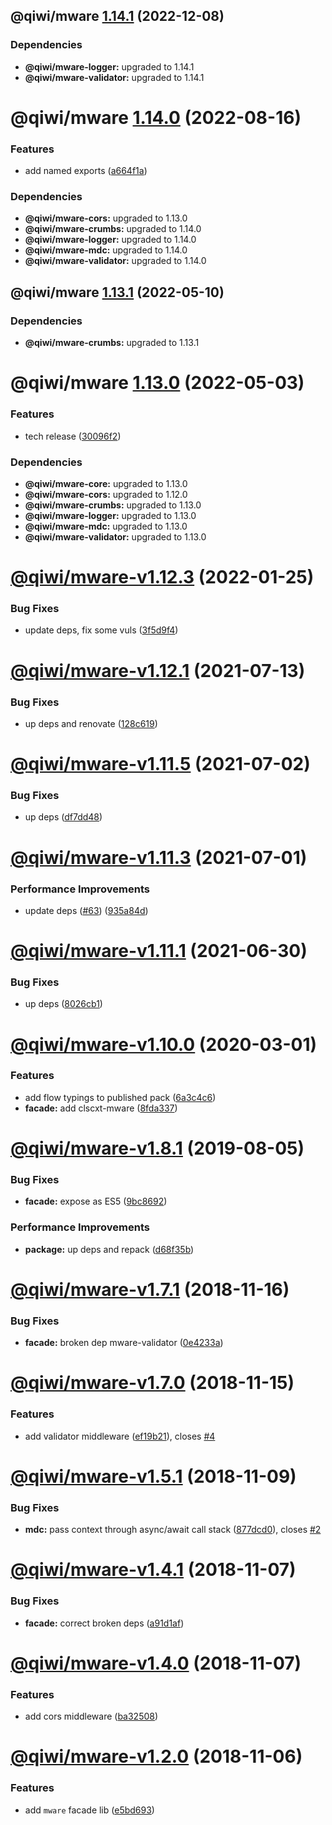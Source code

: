 ## @qiwi/mware [1.14.1](https://github.com/qiwi/mware/compare/@qiwi/mware@1.14.0...@qiwi/mware@1.14.1) (2022-12-08)





### Dependencies

* **@qiwi/mware-logger:** upgraded to 1.14.1
* **@qiwi/mware-validator:** upgraded to 1.14.1

# @qiwi/mware [1.14.0](https://github.com/qiwi/mware/compare/@qiwi/mware@1.13.1...@qiwi/mware@1.14.0) (2022-08-16)


### Features

* add named exports ([a664f1a](https://github.com/qiwi/mware/commit/a664f1a128541893d9107dd23965b65318e043dc))





### Dependencies

* **@qiwi/mware-cors:** upgraded to 1.13.0
* **@qiwi/mware-crumbs:** upgraded to 1.14.0
* **@qiwi/mware-logger:** upgraded to 1.14.0
* **@qiwi/mware-mdc:** upgraded to 1.14.0
* **@qiwi/mware-validator:** upgraded to 1.14.0

## @qiwi/mware [1.13.1](https://github.com/qiwi/mware/compare/@qiwi/mware@1.13.0...@qiwi/mware@1.13.1) (2022-05-10)





### Dependencies

* **@qiwi/mware-crumbs:** upgraded to 1.13.1

# @qiwi/mware [1.13.0](https://github.com/qiwi/mware/compare/@qiwi/mware@1.12.3...@qiwi/mware@1.13.0) (2022-05-03)


### Features

* tech release ([30096f2](https://github.com/qiwi/mware/commit/30096f294a85a599d1910b017c84b99803965f98))





### Dependencies

* **@qiwi/mware-core:** upgraded to 1.13.0
* **@qiwi/mware-cors:** upgraded to 1.12.0
* **@qiwi/mware-crumbs:** upgraded to 1.13.0
* **@qiwi/mware-logger:** upgraded to 1.13.0
* **@qiwi/mware-mdc:** upgraded to 1.13.0
* **@qiwi/mware-validator:** upgraded to 1.13.0

# [@qiwi/mware-v1.12.3](https://github.com/qiwi/mware/compare/v1.12.2...v1.12.3) (2022-01-25)


### Bug Fixes

* update deps, fix some vuls ([3f5d9f4](https://github.com/qiwi/mware/commit/3f5d9f4ba465dc80e59005d3bb440b0ff8201b6c))

# [@qiwi/mware-v1.12.1](https://github.com/qiwi/mware/compare/v1.12.0...v1.12.1) (2021-07-13)


### Bug Fixes

* up deps and renovate ([128c619](https://github.com/qiwi/mware/commit/128c619c4ec9c7bb46524de351379329a3992f95))

# [@qiwi/mware-v1.11.5](https://github.com/qiwi/mware/compare/v1.11.4...v1.11.5) (2021-07-02)


### Bug Fixes

* up deps ([df7dd48](https://github.com/qiwi/mware/commit/df7dd483cff68af68d65d357556334424192ed9f))

# [@qiwi/mware-v1.11.3](https://github.com/qiwi/mware/compare/v1.11.2...v1.11.3) (2021-07-01)


### Performance Improvements

* update deps ([#63](https://github.com/qiwi/mware/issues/63)) ([935a84d](https://github.com/qiwi/mware/commit/935a84db3c8c74e6fec08f2332c544c6ce362995))

# [@qiwi/mware-v1.11.1](https://github.com/qiwi/mware/compare/v1.11.0...v1.11.1) (2021-06-30)


### Bug Fixes

* up deps ([8026cb1](https://github.com/qiwi/mware/commit/8026cb12c7b24937bfbbcde8fd680580278b230c))

# [@qiwi/mware-v1.10.0](https://github.com/qiwi/mware/compare/v1.9.0...v1.10.0) (2020-03-01)


### Features

* add flow typings to published pack ([6a3c4c6](https://github.com/qiwi/mware/commit/6a3c4c65400d0673dda1daa173df60436525e75f))
* **facade:** add clscxt-mware ([8fda337](https://github.com/qiwi/mware/commit/8fda33742a01e63405a79339cb0370e835953b10))

# [@qiwi/mware-v1.8.1](https://github.com/qiwi/mware/compare/v1.8.0...v1.8.1) (2019-08-05)


### Bug Fixes

* **facade:** expose as ES5 ([9bc8692](https://github.com/qiwi/mware/commit/9bc8692))


### Performance Improvements

* **package:** up deps and repack ([d68f35b](https://github.com/qiwi/mware/commit/d68f35b))

# [@qiwi/mware-v1.7.1](https://github.com/qiwi/mware/compare/v1.7.0...v1.7.1) (2018-11-16)


### Bug Fixes

* **facade:** broken dep mware-validator ([0e4233a](https://github.com/qiwi/mware/commit/0e4233a))

# [@qiwi/mware-v1.7.0](https://github.com/qiwi/mware/compare/v1.6.0...v1.7.0) (2018-11-15)


### Features

* add validator middleware ([ef19b21](https://github.com/qiwi/mware/commit/ef19b21)), closes [#4](https://github.com/qiwi/mware/issues/4)

# [@qiwi/mware-v1.5.1](https://github.com/qiwi/mware/compare/v1.5.0...v1.5.1) (2018-11-09)


### Bug Fixes

* **mdc:** pass context through async/await call stack ([877dcd0](https://github.com/qiwi/mware/commit/877dcd0)), closes [#2](https://github.com/qiwi/mware/issues/2)

# [@qiwi/mware-v1.4.1](https://github.com/qiwi/mware/compare/v1.4.0...v1.4.1) (2018-11-07)


### Bug Fixes

* **facade:** correct broken deps ([a91d1af](https://github.com/qiwi/mware/commit/a91d1af))

# [@qiwi/mware-v1.4.0](https://github.com/qiwi/mware/compare/v1.3.0...v1.4.0) (2018-11-07)


### Features

* add cors middleware ([ba32508](https://github.com/qiwi/mware/commit/ba32508))

# [@qiwi/mware-v1.2.0](https://github.com/qiwi/mware/compare/v1.1.0...v1.2.0) (2018-11-06)


### Features

* add `mware` facade lib ([e5bd693](https://github.com/qiwi/mware/commit/e5bd693))
